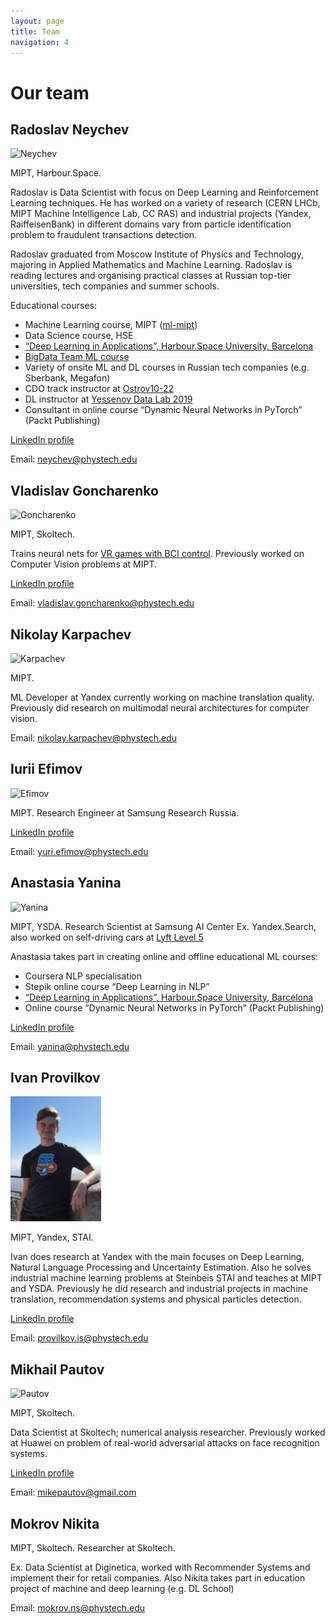 ```yaml
---
layout: page
title: Team
navigation: 4
---
```


# Our team

## Radoslav Neychev

<img src="/img/neychev.png" alt="Neychev" height="200"/>

MIPT, Harbour.Space.

Radoslav is Data Scientist with focus on Deep Learning and Reinforcement Learning techniques. He has worked on a variety of research (CERN LHCb, MIPT Machine Intelligence Lab, CC RAS) and industrial projects (Yandex, RaiffeisenBank) in different domains vary from particle identification problem to fraudulent transactions detection.

Radoslav graduated from Moscow Institute of Physics and Technology, majoring in Applied Mathematics and Machine Learning. Radoslav is reading lectures and organising practical classes at Russian top-tier universities, tech companies and summer schools.

Educational courses:
 - Machine Learning course, MIPT ([ml-mipt](https://ml-mipt.github.io/))
 - Data Science course, HSE
 - [“Deep Learning in Applications”, Harbour.Space University, Barcelona](https://in.harbour.space/data-science/deep-learning-in-applications-radoslav-neychev-anastasia-ianina/)
 - [BigData Team ML course](https://bigdatateam.org/ml_course)
 - Variety of onsite ML and DL courses in Russian tech companies (e.g. Sberbank, Megafon)
 - CDO track instructor at [Ostrov10-22](https://ostrov.2035.university/)
 - DL instructor at [Yessenov Data Lab 2019](https://yessenovfoundation.org/en/o-fonde/programmyi/resursyi/razvitie-it-kompetentsiy/yessenov-data-lab-2019/)
 - Consultant in online course “Dynamic Neural Networks in PyTorch” (Packt Publishing)


[LinkedIn profile](https://www.linkedin.com/in/radoslav-neychev/)

Email: neychev@phystech.edu

## Vladislav Goncharenko

<img src="/img/goncharenko.jpg" alt="Goncharenko" height="200"/>

MIPT, Skoltech.

Trains neural nets for [VR games with BCI control](https://impulse-neiry.com/). Previously worked on Computer Vision problems at MIPT.

[LinkedIn profile](https://www.linkedin.com/in/vladislav-goncharenko/)

Email: vladislav.goncharenko@phystech.edu

## Nikolay Karpachev

<img src="/img/karpachev.jpg" alt="Karpachev" height="200"/>

MIPT.

ML Developer at Yandex currently working on machine translation quality. Previously did research on multimodal neural architectures for computer vision.

Email: nikolay.karpachev@phystech.edu

## Iurii Efimov

<img src="/img/efimov.png" alt="Efimov" height="200"/>

MIPT. Research Engineer at Samsung Research Russia.

[LinkedIn profile](https://www.linkedin.com/in/iurii-efimov-868a32132/)

Email: yuri.efimov@phystech.edu

## Anastasia Yanina

<img src="/img/yanina.png" alt="Yanina" height="200"/>

MIPT, YSDA. Research Scientist at Samsung AI Center
Ex. Yandex.Search, also worked on self-driving cars at [Lyft Level 5](https://level5.lyft.com/)

Anastasia takes part in creating online and offline educational ML courses:
 - Coursera NLP specialisation
 - Stepik online course “Deep Learning in NLP”
 - [“Deep Learning in Applications”, Harbour.Space University, Barcelona](https://in.harbour.space/data-science/deep-learning-in-applications-radoslav-neychev-anastasia-ianina/)
 - Online course “Dynamic Neural Networks in PyTorch” (Packt Publishing)

[LinkedIn profile](https://www.linkedin.com/in/anastasia-ianina/)

Email: yanina@phystech.edu 

## Ivan Provilkov

<img src="/img/provilkov.png" alt="Provilkov" height="200"/>

MIPT, Yandex, STAI.

Ivan does research at Yandex with the main focuses on Deep Learning, Natural Language Processing and Uncertainty Estimation. Also he solves industrial machine learning problems at Steinbeis STAI and teaches at MIPT and YSDA. Previously he did research and industrial projects in machine translation, recommendation systems and physical particles detection.

[LinkedIn profile](https://www.linkedin.com/in/ivan-provilkov-7b6455175/)

Email: provilkov.is@phystech.edu

## Mikhail Pautov

<img src="/img/pautov.jpg" alt="Pautov" height="200"/>

MIPT, Skoltech.

Data Scientist at Skoltech; numerical analysis researcher. Previously worked  at Huawei on problem of real-world adversarial attacks on face recognition systems.

[LinkedIn profile](https://www.linkedin.com/in/mikhail-pautov-b2029317a/)

Email: mikepautov@gmail.com

## Mokrov Nikita

MIPT, Skoltech. Researcher at Skoltech. 

Ex. Data Scientist at Diginetica, worked with Recommender Systems and implement their for retail companies. Also Nikita takes part in education project of machine and deep learning (e.g. DL School)

Email: mokrov.ns@phystech.edu
